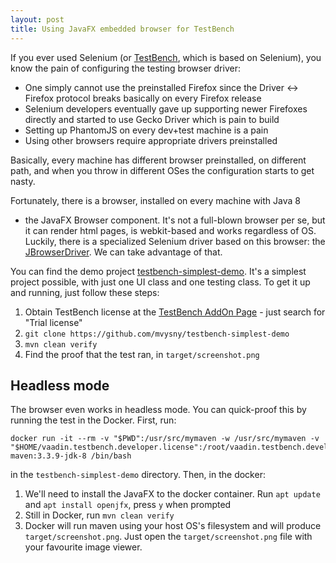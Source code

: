 ```yaml
---
layout: post
title: Using JavaFX embedded browser for TestBench
---
```


If you ever used Selenium (or [TestBench](https://vaadin.com/add-ons/testbench),
which is based on Selenium), you know the pain of configuring the testing browser driver:

* One simply cannot use the preinstalled Firefox since the Driver <-> Firefox
  protocol breaks basically on every Firefox release
* Selenium developers eventually gave up supporting newer Firefoxes directly
  and started to use Gecko Driver which is pain to build
* Setting up PhantomJS on every dev+test machine is a pain
* Using other browsers require appropriate drivers preinstalled

Basically, every machine has different browser preinstalled, on different
path, and when you throw in different OSes the configuration starts to get nasty.

Fortunately, there is a browser, installed on every machine with Java 8
- the JavaFX Browser component. It's not a full-blown browser per se, but it can render html pages, is webkit-based and works regardless of OS. Luckily, there is a specialized Selenium driver based on this browser: the [JBrowserDriver](https://github.com/MachinePublishers/jBrowserDriver). We can take advantage of that.

You can find the demo project [testbench-simplest-demo](https://github.com/mvysny/testbench-simplest-demo).
It's a simplest project possible, with just one UI class and one testing
class. To get it up and running, just follow these steps:

1. Obtain TestBench license at the [TestBench AddOn Page](https://vaadin.com/add-ons/testbench) - just search for "Trial license"
2. `git clone https://github.com/mvysny/testbench-simplest-demo`
3. `mvn clean verify`
4. Find the proof that the test ran, in `target/screenshot.png`

## Headless mode

The browser even works in headless mode. You can quick-proof this by
running the test in the Docker. First, run:

```
docker run -it --rm -v "$PWD":/usr/src/mymaven -w /usr/src/mymaven -v "$HOME/vaadin.testbench.developer.license":/root/vaadin.testbench.developer.license maven:3.3.9-jdk-8 /bin/bash
```
in the `testbench-simplest-demo` directory. Then, in the docker:

1. We'll need to install the JavaFX to the docker container. Run
   `apt update` and `apt install openjfx`, press `y` when prompted
2. Still in Docker, run `mvn clean verify`
3. Docker will run maven using your host OS's filesystem and will produce
   `target/screenshot.png`. Just open the `target/screenshot.png` file
   with your favourite image viewer.

